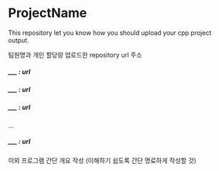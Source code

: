 # ProjectName
This repository let you know how you should upload your cpp project output.


팀원명과 개인 할당량 업로드한 repository url 주소
##### ___ : url
##### ___ : url 
##### ___ : url
 ...
##### ___ : url

이외 프로그램 간단 개요 작성 (이해하기 쉽도록 간단 명료하게 작성할 것)
